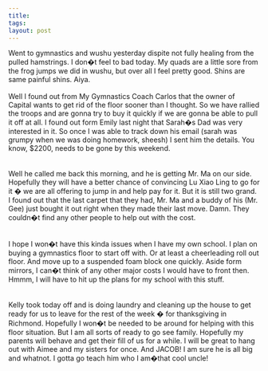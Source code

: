 ```yaml
---
title: 
tags: 
layout: post
---
```

Went to gymnastics and wushu yesterday dispite not fully healing from the pulled hamstrings.  I don�t feel to bad today.  My quads are a little sore from the frog jumps we did in wushu, but over all I feel pretty good.  Shins are same painful shins.  Aiya.<br /><br />Well I found out from My Gymnastics Coach Carlos that the owner of Capital wants to get rid of the floor sooner than I thought.  So we have rallied the troops and are gonna try to buy it quickly if we are gonna be able to pull it off at all.  I found out form Emily last night that Sarah�s Dad was very interested in it.  So once I was able to track down his email (sarah was grumpy when we was doing homework, sheesh)  I sent him the details.  You know, $2200, needs to be gone by this weekend.  <br /><br />Well he called me back this morning, and he is getting Mr. Ma on our side.  Hopefully they will have a better chance of convincing Lu Xiao Ling to go for it � we are all offering to jump in and help pay for it.  But it is still two grand.  I found out that the last carpet that they had, Mr. Ma and a buddy of his (Mr. Gee) just bought it out right when they made their last move.  Damn.  They couldn�t find any other people to help out with the cost.  <br /><br />I hope I won�t have this kinda issues when I have my own school.  I plan on buying a gymnastics floor to start off with.  Or at least a cheerleading roll out floor.  And move up to a suspended foam block one quickly.  Aside form mirrors, I can�t think of any other major costs I would have to front then.  Hmmm, I will have to hit up the plans for my school with this stuff.  <br /><br />Kelly took today off and is doing laundry and cleaning up the house to get ready for us to leave for the rest of the week � for thanksgiving in Richmond.  Hopefully I won�t be needed to be around for helping with this floor situation.  But I am all sorts of ready to go see family.  Hopefully my parents will behave and get their fill of us for a while.  I will be great to hang out with Aimee and my sisters for once.  And JACOB!  I am sure he is all big and whatnot.  I gotta go teach him who I am�that cool uncle! <br />
